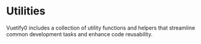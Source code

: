 # Utilities

Vuetify0 includes a collection of utility functions and helpers that streamline common development tasks and enhance code reusability.

<DocsPageFeatures :frontmatter />
